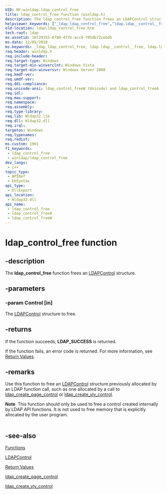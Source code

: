 ```yaml
---
UID: NF:winldap.ldap_control_free
title: ldap_control_free function (winldap.h)
description: The ldap_control_free function frees an LDAPControl structure.
helpviewer_keywords: ["_ldap_ldap_control_free","ldap.ldap__control__free","ldap.ldap_control_free","ldap_control_free","ldap_control_free function [LDAP]","ldap_control_freeA","ldap_control_freeW","winldap/ldap_control_free","winldap/ldap_control_freeA","winldap/ldap_control_freeW"]
old-location: ldap\ldap_control_free.htm
tech.root: ldap
ms.assetid: 10729355-8f80-477b-acc8-705db72cebdb
ms.date: 12/05/2018
ms.keywords: _ldap_ldap_control_free, ldap.ldap__control__free, ldap.ldap_control_free, ldap_control_free, ldap_control_free function [LDAP], ldap_control_freeA, ldap_control_freeW, winldap/ldap_control_free, winldap/ldap_control_freeA, winldap/ldap_control_freeW
req.header: winldap.h
req.include-header: 
req.target-type: Windows
req.target-min-winverclnt: Windows Vista
req.target-min-winversvr: Windows Server 2008
req.kmdf-ver: 
req.umdf-ver: 
req.ddi-compliance: 
req.unicode-ansi: ldap_control_freeW (Unicode) and ldap_control_freeA (ANSI)
req.idl: 
req.max-support: 
req.namespace: 
req.assembly: 
req.type-library: 
req.lib: Wldap32.lib
req.dll: Wldap32.dll
req.irql: 
targetos: Windows
req.typenames: 
req.redist: 
ms.custom: 19H1
f1_keywords:
 - ldap_control_free
 - winldap/ldap_control_free
dev_langs:
 - c++
topic_type:
 - APIRef
 - kbSyntax
api_type:
 - DllExport
api_location:
 - Wldap32.dll
api_name:
 - ldap_control_free
 - ldap_control_freeA
 - ldap_control_freeW
---
```


# ldap_control_free function


## -description

The <b>ldap_control_free</b> function frees an 
   <a href="/previous-versions/windows/desktop/api/winldap/ns-winldap-ldapcontrola">LDAPControl</a> structure.

## -parameters

### -param Control [in]

The <a href="/previous-versions/windows/desktop/api/winldap/ns-winldap-ldapcontrola">LDAPControl</a> structure to free.

## -returns

If the function succeeds, <b>LDAP_SUCCESS</b> is returned.

If the function fails, an error code is returned. For more information, see 
       <a href="/previous-versions/windows/desktop/ldap/return-values">Return Values</a>.

## -remarks

Use this function to free an <a href="/previous-versions/windows/desktop/api/winldap/ns-winldap-ldapcontrola">LDAPControl</a> structure 
     previously allocated by an LDAP function call, such as one allocated by a call to 
     <a href="/previous-versions/windows/desktop/api/winldap/nf-winldap-ldap_create_page_control">ldap_create_page_control</a> or 
     <a href="/previous-versions/windows/desktop/api/winldap/nf-winldap-ldap_create_vlv_controla">ldap_create_vlv_control</a>.

<div class="alert"><b>Note</b>  This function should only be used to free a control created internally by LDAP API functions. It is not used 
     to free memory that is explicitly allocated by the user program.</div>
<div> </div>

## -see-also

<a href="/previous-versions/windows/desktop/ldap/functions">Functions</a>



<a href="/previous-versions/windows/desktop/api/winldap/ns-winldap-ldapcontrola">LDAPControl</a>



<a href="/previous-versions/windows/desktop/ldap/return-values">Return Values</a>



<a href="/previous-versions/windows/desktop/api/winldap/nf-winldap-ldap_create_page_control">ldap_create_page_control</a>



<a href="/previous-versions/windows/desktop/api/winldap/nf-winldap-ldap_create_vlv_controla">ldap_create_vlv_control</a>